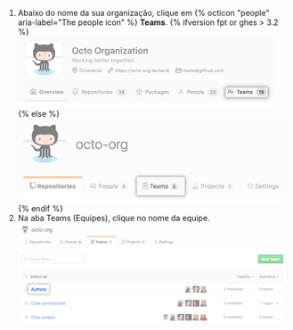 1. Abaixo do nome da sua organização, clique em
{% octicon "people" aria-label="The people icon" %} **Teams**.
  {% ifversion fpt or ghes > 3.2 %}
  ![Guia equipes](/assets/images/help/organizations/organization-teams-tab-with-overview.png)
  {% else %}
  ![Guia equipes](/assets/images/help/organizations/organization-teams-tab.png)
  {% endif %}
1. Na aba Teams (Equipes), clique no nome da equipe. ![Lista das equipes da organização](/assets/images/help/teams/click-team-name.png)

